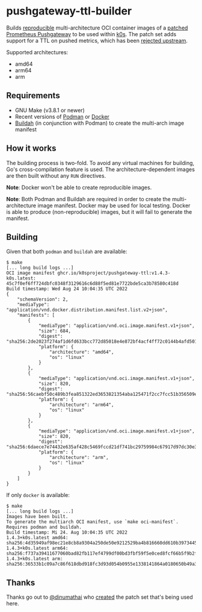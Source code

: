 # pushgateway-ttl-builder

Builds [reproducible] multi-architecture OCI container images of a
[patched][dinumathai-patches] [Prometheus Pushgateway] to be used within [k0s].
The patch set adds support for a TTL on pushed metrics, which has been [rejected
upstream][issue117].

Supported architectures:

* amd64
* arm64
* arm

[reproducible]: https://reproducible-builds.org/
[Prometheus Pushgateway]: https://prometheus.io/docs/instrumenting/pushing/
[dinumathai-patches]: https://github.com/prometheus/pushgateway/compare/v1.4.0...dinumathai:pushgateway:v1.4.0
[k0s]: https://k0sproject.io/
[issue117]: https://github.com/prometheus/pushgateway/issues/117

## Requirements

* GNU Make (v3.8.1 or newer)
* Recent versions of [Podman] or [Docker]
* [Buildah] (in conjunction with Podman) to create the multi-arch image manifest

[Podman]: https://podman.io/getting-started/installation
[Docker]: https://docs.docker.com/get-docker/
[Buildah]: https://github.com/containers/buildah/blob/main/install.md

## How it works

The building process is two-fold. To avoid any virtual machines for building,
Go's cross-compilation feature is used. The architecture-dependent images are
then built without any `RUN` directives.

**Note**: Docker won't be able to create reproducible images.

**Note**: Both Podman and Buildah are required in order to create the
multi-architecture image manifest. Docker may be used for local testing. Docker
is able to produce (non-reproducible) images, but it will fail to generate the
manifest.

## Building

Given that both `podman` and `buildah` are available:

```console
$ make
[... long build logs ...]
OCI image manifest ghcr.io/k0sproject/pushgateway-ttl:v1.4.3-k0s.latest: 45c7f0ef6ff724dbfc0348f3129616c6d88f5ed81e7722bde5ca3b78580c418d
Build timestamp: Wed Aug 24 10:04:35 UTC 2022
{
    "schemaVersion": 2,
    "mediaType": "application/vnd.docker.distribution.manifest.list.v2+json",
    "manifests": [
        {
            "mediaType": "application/vnd.oci.image.manifest.v1+json",
            "size": 684,
            "digest": "sha256:2de2023f274af1d6fd633bcc772d85018e4e872bf4acf4ff72c0144b4afd5015",
            "platform": {
                "architecture": "amd64",
                "os": "linux"
            }
        },
        {
            "mediaType": "application/vnd.oci.image.manifest.v1+json",
            "size": 820,
            "digest": "sha256:56caebf50c489b3fea851322ed3653821354aba125471f2cc7fcc51b356509eb",
            "platform": {
                "architecture": "arm64",
                "os": "linux"
            }
        },
        {
            "mediaType": "application/vnd.oci.image.manifest.v1+json",
            "size": 820,
            "digest": "sha256:6daece7e74432e635af428c5469fccd21df741bc29759984c67917d97dc30e3f",
            "platform": {
                "architecture": "arm",
                "os": "linux"
            }
        }
    ]
}
```

If only `docker` is available:

```console
$ make
[... long build logs ...]
Images have been built.
To generate the multiarch OCI manifest, use `make oci-manifest`. Requires podman and buildah.
Build timestamp: Mi 24. Aug 10:04:35 UTC 2022
1.4.3+k0s.latest amd64: sha256:4d35949af98ec21e8cb8a9304a250de50e9212529ba4b816660dd610b3973445
1.4.3+k0s.latest arm64: sha256:f737a39411677060bad82fb117ef4799df00bd3fbf59f5e0ced8fcf66b5f9b2f
1.4.3+k0s.latest arm: sha256:36533b1c09a7c86f618dbd918fc3d93d054b0955e1338141864a0180650b49a3
```

## Thanks

Thanks go out to [@dinumathai] who [created][pushgateway-ttl] the patch
set that's being used here.

[@dinumathai]: https://github.com/dinumathai
[pushgateway-ttl]: https://github.com/dinumathai/pushgateway/releases/tag/v1.4.0

